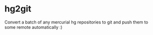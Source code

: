 # hg2git
Convert a batch of any mercurial hg repositories to git and push them to some remote automatically :)
